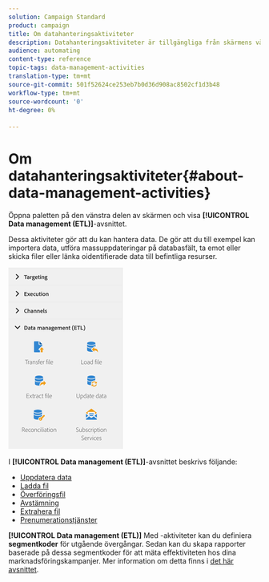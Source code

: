 ```yaml
---
solution: Campaign Standard
product: campaign
title: Om datahanteringsaktiviteter
description: Datahanteringsaktiviteter är tillgängliga från skärmens vänstra sida.
audience: automating
content-type: reference
topic-tags: data-management-activities
translation-type: tm+mt
source-git-commit: 501f52624ce253eb7b0d36d908ac8502cf1d3b48
workflow-type: tm+mt
source-wordcount: '0'
ht-degree: 0%

---
```



# Om datahanteringsaktiviteter{#about-data-management-activities}

Öppna paletten på den vänstra delen av skärmen och visa **[!UICONTROL Data management (ETL)]**-avsnittet.

Dessa aktiviteter gör att du kan hantera data. De gör att du till exempel kan importera data, utföra massuppdateringar på databasfält, ta emot eller skicka filer eller länka oidentifierade data till befintliga resurser.

![](assets/wkf_etl_activities.png)

I **[!UICONTROL Data management (ETL)]**-avsnittet beskrivs följande:

* [Uppdatera data](../../automating/using/update-data.md)
* [Ladda fil](../../automating/using/load-file.md)
* [Överföringsfil](../../automating/using/transfer-file.md)
* [Avstämning](../../automating/using/reconciliation.md)
* [Extrahera fil](../../automating/using/extract-file.md)
* [Prenumerationstjänster](../../automating/using/subscription-services.md)

**[!UICONTROL Data management (ETL)]** Med -aktiviteter kan du definiera  **segmentkoder** för utgående övergångar. Sedan kan du skapa rapporter baserade på dessa segmentkoder för att mäta effektiviteten hos dina marknadsföringskampanjer. Mer information om detta finns i [det här avsnittet](../../reporting/using/creating-a-report-workflow-segment.md).
